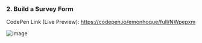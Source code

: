 ### 2. Build a Survey Form

CodePen Link (Live Preview): https://codepen.io/emonhoque/full/NWpepxm

![image](https://user-images.githubusercontent.com/56671915/122028867-0211af00-cdff-11eb-892d-49a5ebea67bc.png)
